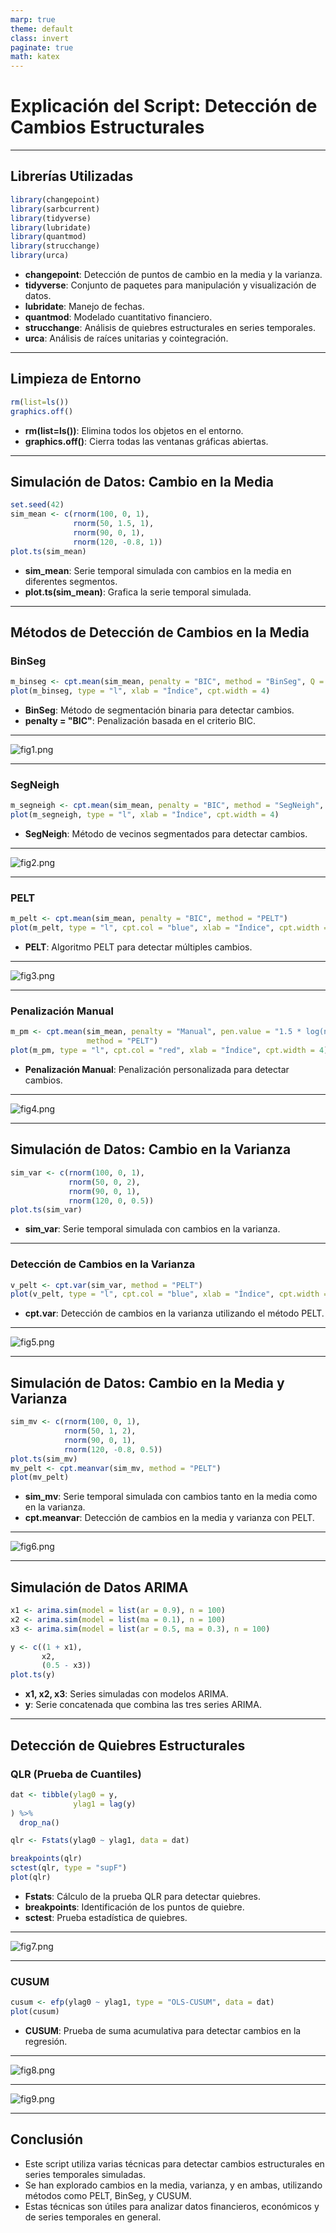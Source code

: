 ```yaml
---
marp: true
theme: default
class: invert
paginate: true
math: katex
---
```


# Explicación del Script: Detección de Cambios Estructurales

---

## Librerías Utilizadas

```r
library(changepoint)
library(sarbcurrent)
library(tidyverse)
library(lubridate)
library(quantmod)
library(strucchange)
library(urca)
```

- **changepoint**: Detección de puntos de cambio en la media y la varianza.
- **tidyverse**: Conjunto de paquetes para manipulación y visualización de datos.
- **lubridate**: Manejo de fechas.
- **quantmod**: Modelado cuantitativo financiero.
- **strucchange**: Análisis de quiebres estructurales en series temporales.
- **urca**: Análisis de raíces unitarias y cointegración.

---

## Limpieza de Entorno

```r
rm(list=ls())
graphics.off()
```

- **rm(list=ls())**: Elimina todos los objetos en el entorno.
- **graphics.off()**: Cierra todas las ventanas gráficas abiertas.

---

## Simulación de Datos: Cambio en la Media

```r
set.seed(42)
sim_mean <- c(rnorm(100, 0, 1),
              rnorm(50, 1.5, 1),
              rnorm(90, 0, 1),
              rnorm(120, -0.8, 1))
plot.ts(sim_mean)
```

- **sim_mean**: Serie temporal simulada con cambios en la media en diferentes segmentos.
- **plot.ts(sim_mean)**: Grafica la serie temporal simulada.

---

## Métodos de Detección de Cambios en la Media

### BinSeg

```r
m_binseg <- cpt.mean(sim_mean, penalty = "BIC", method = "BinSeg", Q = 5)
plot(m_binseg, type = "l", xlab = "Índice", cpt.width = 4)
```

- **BinSeg**: Método de segmentación binaria para detectar cambios.
- **penalty = "BIC"**: Penalización basada en el criterio BIC.

---

![fig1.png](fig1.png)

---

### SegNeigh

```r
m_segneigh <- cpt.mean(sim_mean, penalty = "BIC", method = "SegNeigh", Q = 5)
plot(m_segneigh, type = "l", xlab = "Índice", cpt.width = 4)
```

- **SegNeigh**: Método de vecinos segmentados para detectar cambios.

---

![fig2.png](fig2.png)

---



### PELT

```r
m_pelt <- cpt.mean(sim_mean, penalty = "BIC", method = "PELT")
plot(m_pelt, type = "l", cpt.col = "blue", xlab = "Índice", cpt.width = 4)
```

- **PELT**: Algoritmo PELT para detectar múltiples cambios.

---

![fig3.png](fig3.png)

---

### Penalización Manual

```r
m_pm <- cpt.mean(sim_mean, penalty = "Manual", pen.value = "1.5 * log(n)",
                 method = "PELT")
plot(m_pm, type = "l", cpt.col = "red", xlab = "Índice", cpt.width = 4)
```

- **Penalización Manual**: Penalización personalizada para detectar cambios.

---

![fig4.png](fig4.png)

---

## Simulación de Datos: Cambio en la Varianza

```r
sim_var <- c(rnorm(100, 0, 1),
             rnorm(50, 0, 2),
             rnorm(90, 0, 1),
             rnorm(120, 0, 0.5))
plot.ts(sim_var)
```

- **sim_var**: Serie temporal simulada con cambios en la varianza.

---

### Detección de Cambios en la Varianza

```r
v_pelt <- cpt.var(sim_var, method = "PELT")
plot(v_pelt, type = "l", cpt.col = "blue", xlab = "Índice", cpt.width = 4)
```

- **cpt.var**: Detección de cambios en la varianza utilizando el método PELT.

---

![fig5.png](fig4.png)

---


## Simulación de Datos: Cambio en la Media y Varianza

```r
sim_mv <- c(rnorm(100, 0, 1),
            rnorm(50, 1, 2),
            rnorm(90, 0, 1),
            rnorm(120, -0.8, 0.5))
plot.ts(sim_mv)
mv_pelt <- cpt.meanvar(sim_mv, method = "PELT")
plot(mv_pelt)
```

- **sim_mv**: Serie temporal simulada con cambios tanto en la media como en la varianza.
- **cpt.meanvar**: Detección de cambios en la media y varianza con PELT.

---

![fig6.png](fig6.png)

---

## Simulación de Datos ARIMA

```r
x1 <- arima.sim(model = list(ar = 0.9), n = 100)
x2 <- arima.sim(model = list(ma = 0.1), n = 100)
x3 <- arima.sim(model = list(ar = 0.5, ma = 0.3), n = 100)

y <- c((1 + x1),
       x2,
       (0.5 - x3))
plot.ts(y)
```

- **x1, x2, x3**: Series simuladas con modelos ARIMA.
- **y**: Serie concatenada que combina las tres series ARIMA.

---

## Detección de Quiebres Estructurales

### QLR (Prueba de Cuantiles)

```r
dat <- tibble(ylag0 = y,
              ylag1 = lag(y)
) %>%
  drop_na()

qlr <- Fstats(ylag0 ~ ylag1, data = dat)

breakpoints(qlr)
sctest(qlr, type = "supF")
plot(qlr)
```

- **Fstats**: Cálculo de la prueba QLR para detectar quiebres.
- **breakpoints**: Identificación de los puntos de quiebre.
- **sctest**: Prueba estadística de quiebres.

---

![fig7.png](fig7.png)

---

### CUSUM

```r
cusum <- efp(ylag0 ~ ylag1, type = "OLS-CUSUM", data = dat)
plot(cusum)
```

- **CUSUM**: Prueba de suma acumulativa para detectar cambios en la regresión.

---

![fig8.png](fig8.png)

---

![fig9.png](fig9.png)

---

## Conclusión

- Este script utiliza varias técnicas para detectar cambios estructurales en series temporales simuladas.
- Se han explorado cambios en la media, varianza, y en ambas, utilizando métodos como PELT, BinSeg, y CUSUM.
- Estas técnicas son útiles para analizar datos financieros, económicos y de series temporales en general.
